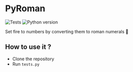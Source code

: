 # PyRoman

![Tests](https://github.com/dimensi0n/pyroman/workflows/Python%20application/badge.svg)
![Python version](https://img.shields.io/badge/Python%20version-3.8-yellow)

Set fire to numbers by converting them to roman numerals 🧮

## How to use it ?

* Clone the repository
* Run `tests.py`
